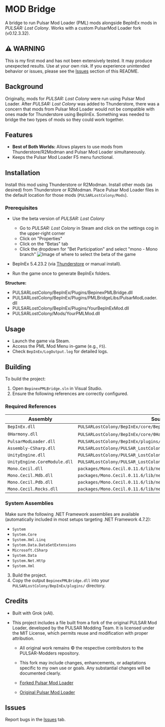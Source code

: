 # MOD Bridge

A bridge to run Pulsar Mod Loader (PML) mods alongside BepInEx mods in *PULSAR: Lost Colony*. Works with a custom PulsarMod Loader fork (v0.12.3.32).

## ⚠️ WARNING

This is my first mod and has not been extensively tested. It may produce unexpected results. Use at your own risk. If you experience unintended behavior or issues, please see the [Issues](#issues) section of this README.

## Background
Originally, mods for *PULSAR: Lost Colony* were run using Pulsar Mod Loader. After *PULSAR: Lost Colony* was added to Thunderstore, there was a concern that mods from Pulsar Mod Loader would not be compatible with ones made for Thunderstore using BepIinEx. Something was needed to bridge the two types of mods so they could work together.

## Features

- **Best of Both Worlds:** Allows players to use mods from Thunderstore/R2Modman and Pulsar Mod Loader simultaneously.
- Keeps the Pulsar Mod Loader F5 menu functional.

## Installation

Install this mod using Thunderstore or R2Modman. Install other mods (as desired) from Thunderstore or R2Modman. Place Pulsar Mod Loader files in the default location for those mods (`PULSARLostColony/Mods`).

### Prerequisites

- Use the beta version of *PULSAR: Lost Colony*
  - Go to *PULSAR: Lost Colony* in Steam and click on the settings cog in the upper-right corner
  - Click on "Properties"
  - Click on the "Betas" tab
  - Click the dropdown for "Bet Participation" and select "mono - Mono branch"
 ![Image of where to select the beta of the game](https://media.discordapp.net/attachments/1355206779297861642/1357916378463604929/image.png?ex=67f3ebed&is=67f29a6d&hm=2fc0fd89879c0ad5ffc6f90f409790b4a7ef0a98465e44f514656c7d18b7d083&=&format=webp&quality=lossless&width=1486&height=1061)

- BepInEx 5.4.23.2 (via [Thunderstore](https://thunderstore.io/) or manual install).
- Run the game once to generate BepInEx folders.

**Structure:**

- PULSARLostColony/BepInEx/Plugins/BepinexPMLBridge.dll
- PULSARLostColony/BepInEx/Plugins/PMLBridgeLibs/PulsarModLoader.dll
- PULSARLostColony/BepInEx/Plugins/YourBepInExMod.dll
- PULSARLostColony/Mods/YourPMLMod.dll


## Usage

- Launch the game via Steam.
- Access the PML Mod Menu in-game (e.g., `F5`).
- Check `BepInEx/LogOutput.log` for detailed logs.

## Building

To build the project:

1. Open `BepinexPMLBridge.sln` in Visual Studio.
2. Ensure the following references are correctly configured.

### Required References

| Assembly                 | Source Location                                                                 |
|--------------------------|----------------------------------------------------------------------------------|
| `BepInEx.dll`            | `PULSARLostColony/BepInEx/core/BepInEx.dll`                                     |
| `0Harmony.dll`           | `PULSARLostColony/BepInEx/core/0Harmony.dll` (version 2.2.2.0)                  |
| `PulsarModLoader.dll`    | `PULSARLostColony/BepInEx/plugins/PMLBridgeLibs/PulsarModLoader.dll`           |
| `Assembly-CSharp.dll`    | `PULSARLostColony/PULSAR_LostColony_Data/Managed/Assembly-CSharp.dll`          |
| `UnityEngine.dll`        | `PULSARLostColony/PULSAR_LostColony_Data/Managed/UnityEngine.dll`              |
| `UnityEngine.CoreModule.dll` | `PULSARLostColony/PULSAR_LostColony_Data/Managed/UnityEngine.CoreModule.dll` |
| `Mono.Cecil.dll`         | `packages/Mono.Cecil.0.11.6/lib/net40/Mono.Cecil.dll`                           |
| `Mono.Cecil.Mdb.dll`     | `packages/Mono.Cecil.0.11.6/lib/net40/Mono.Cecil.Mdb.dll`                       |
| `Mono.Cecil.Pdb.dll`     | `packages/Mono.Cecil.0.11.6/lib/net40/Mono.Cecil.Pdb.dll`                       |
| `Mono.Cecil.Rocks.dll`   | `packages/Mono.Cecil.0.11.6/lib/net40/Mono.Cecil.Rocks.dll`                     |

### System Assemblies

Make sure the following .NET Framework assemblies are available (automatically included in most setups targeting .NET Framework 4.7.2):

- `System`
- `System.Core`
- `System.Xml.Linq`
- `System.Data.DataSetExtensions`
- `Microsoft.CSharp`
- `System.Data`
- `System.Net.Http`
- `System.Xml`

3. Build the project.
4. Copy the output `BepinexPMLBridge.dll` into your `PULSARLostColony/BepInEx/plugins/` directory.

## Credits

- Built with Grok (xAI).
- This project includes a file built from a fork of the original PULSAR Mod Loader, developed by the PULSAR Modding Team. It is licensed under the MIT License, which permits reuse and modification with proper attribution.

  - All original work remains © the respective contributors to the PULSAR-Modders repository.

  - This fork may include changes, enhancements, or adaptations specific to my own use or goals. Any substantial changes will be documented clearly.

  - [Forked Pulsar Mod Loader](https://github.com/wildBcat/pulsar-mod-loader-revised)  
  - [Original Pulsar Mod Loader](https://github.com/PULSAR-Modders/pulsar-mod-loader)

## Issues

Report bugs in the [Issues](https://github.com/wildBcat/BepinexPMLBridge/issues) tab.
